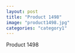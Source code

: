 ```yaml
---
layout: post
title: "Product 1498"
image: "product1498.jpg"
categories: "category1"
---
```

Product 1498
